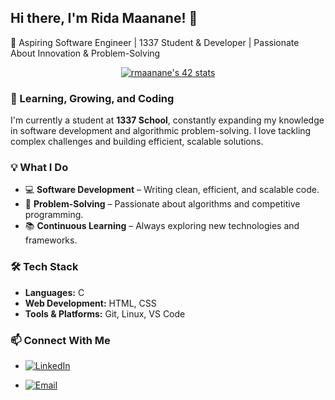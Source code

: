  ## Hi there, I'm Rida Maanane! 👋  

🎯 Aspiring Software Engineer | 1337 Student & Developer | Passionate About Innovation & Problem-Solving

<div align="center">
<a href="https://github.com/oakoudad/badge42"><img src="https://badge.mediaplus.ma/greenbinary/rmaanane" alt="rmaanane's 42 stats" /></a>
</div>

 ### 🚀 Learning, Growing, and Coding  
I'm currently a student at **1337 School**, constantly expanding my knowledge in software development and algorithmic problem-solving. I love tackling complex challenges and building efficient, scalable solutions.  

 ### 💡 What I Do  
- 💻 **Software Development** – Writing clean, efficient, and scalable code.  
- 🧩 **Problem-Solving** – Passionate about algorithms and competitive programming.  
- 📚 **Continuous Learning** – Always exploring new technologies and frameworks.  

 ### 🛠 Tech Stack  
- **Languages:** C  
- **Web Development:** HTML, CSS
- **Tools & Platforms:** Git, Linux, VS Code  

### 📫 Connect With Me  
- [![LinkedIn](https://img.shields.io/badge/LinkedIn-0A66C2?style=flat&logo=linkedin&logoColor=white)](https://www.linkedin.com/in/rida-maanane-838b06242/)  

- [![Email](https://img.shields.io/badge/Email-D14836?style=flat&logo=gmail&logoColor=white)](mailto:ridamaanane@gmail.com)


